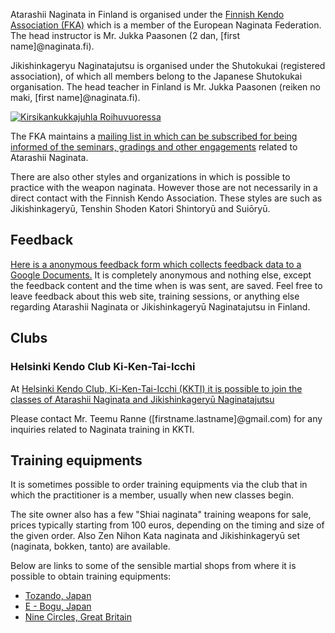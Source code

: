 Atarashii Naginata in Finland is organised under the [Finnish Kendo
Association (FKA)](http://fka.fi/ "FKA - Finnish Kendo Association") which
is a member of the European Naginata Federation. The head instructor is
Mr. Jukka Paasonen (2 dan, [first name]@naginata.fi).

Jikishinkageryu Naginatajutsu is organised under the Shutokukai (registered
association), of which all members belong to the Japanese Shutokukai organisation.
The head teacher in Finland is Mr. Jukka Paasonen (reiken no maki, [first name]@naginata.fi).

[![Kirsikankukkajuhla Roihuvuoressa](https://farm6.static.flickr.com/5231/7188222444_8b8d2512c1_m.jpg)
](http://flickr.com/photos/naakkalinna/7188222444 "Kirsikankukkajuhla Roihuvuoressa / Naakka")

The FKA maintains a [mailing list in which can be subscribed for being
informed of the seminars, gradings and other
engagements](http://fka.fi/mailman/listinfo/naginata_tiedotus_fka.fi "Naginata_tiedotus@fka.fi")
related to Atarashii Naginata.

There are also other styles and organizations in which is possible to
practice with the weapon naginata. However those are not necessarily in a
direct contact with the Finnish Kendo Association. These styles are such as
Jikishinkageryū, Tenshin Shoden Katori Shintoryū and Suiōryū.

## Feedback

[Here is a anonymous feedback form which collects feedback data to a Google Documents.](
https://docs.google.com/forms/d/1ElXfjdK3U819S_qPh5u648DRMC_xRFBBeCI2CJi5zcU/viewform "Naginata feedback")
It is completely anonymous and nothing else, except the feedback content and the time
when is was sent, are saved. Feel free to leave feedback about this web site,
training sessions, or anything else regarding Atarashii Naginata or Jikishinkageryū
Naginatajutsu in Finland.


## Clubs

### Helsinki Kendo Club Ki-Ken-Tai-Icchi

At [Helsinki Kendo Club, Ki-Ken-Tai-Icchi (KKTI) it is possible to join the classes
of Atarashii Naginata and Jikishinkageryū
Naginatajutsu](http://www.kkti.fi/ "Helsinki Kendo Club - Ki-Ken-Tai-Icchi, Olympic Stadium, Helsinki")

Please contact Mr. Teemu Ranne ([firstname.lastname]@gmail.com) for any
inquiries related to Naginata training in KKTI.

## Training equipments

It is sometimes possible to order training equipments via the club that in
which the practitioner is a member, usually when new classes begin.

The site owner also has a few "Shiai naginata" training weapons for sale,
prices typically starting from 100 euros, depending on the timing and size of the given order.
Also Zen Nihon Kata naginata and Jikishinkageryū set (naginata, bokken, tanto) are available.

Below are links to some of the sensible martial shops from where it is possible
to obtain training equipments:

-   [Tozando, Japan](http://www.tozandoshop.com/ "Tozando")
-   [E - Bogu, Japan](http://www.e-bogu.jp/ "E- Bogu Japan")
-   [Nine Circles, Great Britain](http://www.ninecircles.co.uk/ "Nine Circles")
